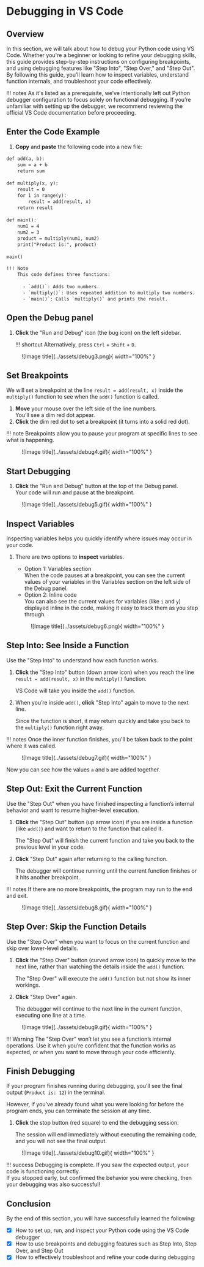 # Debugging in VS Code

## Overview
In this section, we will talk about how to debug your Python code using VS Code. Whether you're a beginner or looking to refine your debugging skills, this guide provides step-by-step instructions on configuring breakpoints, and using debugging features like "Step Into", "Step Over," and "Step Out". By following this guide, you’ll learn how to inspect variables, understand function internals, and troubleshoot your code effectively.

!!! notes
    As it's listed as a prerequisite, we’ve intentionally left out Python debugger configuration to focus solely on functional debugging. If you’re unfamiliar with setting up the debugger, we recommend reviewing the official VS Code documentation before proceeding.



## Enter the Code Example

1. <span >**Copy**</span> and <span >**paste**</span> the following code into a new file:
``` { .py }
def add(a, b):
    sum = a + b
    return sum

def multiply(x, y):
    result = 0
    for i in range(y):
        result = add(result, x)
    return result

def main():
    num1 = 4
    num2 = 3
    product = multiply(num1, num2)
    print("Product is:", product)

main()
```

    !!! Note
        This code defines three functions:

          - `add()`: Adds two numbers.
          - `multiply()`: Uses repeated addition to multiply two numbers.
          - `main()`: Calls `multiply()` and prints the result.

## Open the Debug panel

1. <span >**Click**</span> the "Run and Debug" icon (the bug icon) on the left sidebar.

    !!! shortcut
        Alternatively, press `Ctrl` + `Shift` + `D`. 

<figure markdown="span">
  ![Image title](../assets/debug3.png){ width="100%" }
</figure>


## Set Breakpoints
We will set a breakpoint at the line `result = add(result, x)` inside the `multiply()` function to see when the `add()` function is called.

1. <span >**Move**</span> your mouse over the left side of the line numbers. <br>You’ll see a dim red dot appear. 
2. <span >**Click**</span> the dim red dot to set a breakpoint (it turns into a solid red dot).

!!! note
    Breakpoints allow you to pause your program at specific lines to see what is happening.


<figure markdown="span">
  ![Image title](../assets/debug4.gif){ width="100%" }
</figure>


## Start Debugging
1. <span >**Click**</span> the "Run and Debug" button at the top of the Debug panel. <br>Your code will run and pause at the breakpoint.

<figure markdown="span">
  ![Image title](../assets/debug5.gif){ width="100%" }
</figure>


## Inspect Variables

Inspecting variables helps you quickly identify where issues may occur in your code.

1. There are two options to <span >**inspect**</span> variables. 

    - Option 1: Variables section<br>When the code pauses at a breakpoint, you can see the current values of your variables in the Variables section on the left side of the Debug panel. 
    - Option 2: Inline code<br>You can also see the current values for variables (like `i` and `y`) displayed inline in the code, making it easy to track them as you step through.

    <figure markdown="span">
      ![Image title](../assets/debug6.png){ width="100%" }
    </figure>




## Step Into: See Inside a Function

Use the "Step Into" to understand how each function works.

1. <span >**Click**</span> the "Step Into" button (down arrow icon) when you reach the line `result = add(result, x)` in the `multiply()` function.

      VS Code will take you inside the `add()` function. 

2. When you’re inside `add()`, **click** "Step Into" again to move to the next line.

    Since the function is short, it may return quickly and take you back to the `multiply()` function right away.

!!! notes
     Once the inner function finishes, you'll be taken back to the point where it was called.
<figure markdown="span">
  ![Image title](../assets/debug7.gif){ width="100%" }
</figure>

  Now you can see how the values `a` and `b` are added together.


## Step Out: Exit the Current Function

Use the "Step Out" when you have finished inspecting a function’s internal behavior and want to resume higher-level execution.

1.  <span >**Click**</span> the "Step Out" button (up arrow icon) if you are inside a function (like `add()`) and want to return to the function that called it. 

    The "Step Out" will finish the current function and take you back to the previous level in your code.

2. **Click** "Step Out" again after returning to the calling function.

    The debugger will continue running until the current function finishes or it hits another breakpoint.

!!! notes
    If there are no more breakpoints, the program may run to the end and exit.
<figure markdown="span">
  ![Image title](../assets/debug8.gif){ width="100%" }
</figure>


## Step Over: Skip the Function Details

Use the "Step Over" when you want to focus on the current function and skip over lower-level details.

1. <span >**Click**</span> the "Step Over" button (curved arrow icon) to quickly move to the next line,
rather than watching the details inside the `add()` function. 

    The "Step Over" will execute the `add()` function but not show its inner workings.

2. **Click** "Step Over" again.
    
    The debugger will continue to the next line in the current function, executing one line at a time.

<figure markdown="span">
  ![Image title](../assets/debug9.gif){ width="100%" }
</figure>


!!! Warning
      The "Step Over" won’t let you see a function’s internal operations. Use it when you’re confident that the function works as expected, or when you want to move through your code efficiently.


## Finish Debugging

If your program finishes running during debugging, you’ll see the final output (`Product is: 12`) in the terminal.

However, if you’ve already found what you were looking for before the program ends, you can terminate the session at any time.

1. <span >**Click**</span> the stop button (red square) to end the debugging session.

    The session will end immediately without executing the remaining code, and you will not see the final output.

<figure markdown="span">
  ![Image title](../assets/debug10.gif){ width="100%" }
</figure>


!!! success
    Debugging is complete. If you saw the expected output, your code is functioning correctly.  
    If you stopped early, but confirmed the behavior you were checking, then your debugging was also successful!

## Conclusion
By the end of this section, you will have successfully learned the following:

- [x] How to set up, run, and inspect your Python code using the VS Code debugger 
- [x] How to use breakpoints and debugging features such as Step Into, Step Over, and Step Out
- [x] How to effectively troubleshoot and refine your code during debugging